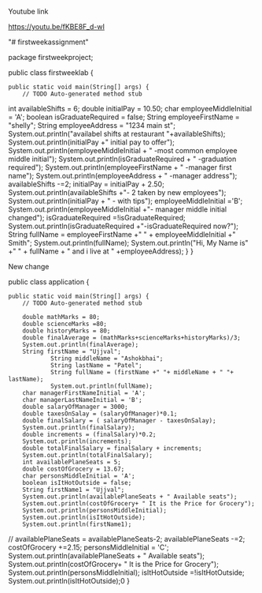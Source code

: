 Youtube link

https://youtu.be/fKBE8F_d-wI





"# firstweekassignment" 

package firstweekproject;

public class firstweeklab {

	public static void main(String[] args) {
		// TODO Auto-generated method stub
int availableShifts = 6;
double initialPay = 10.50;
char employeeMiddleInitial = 'A';
boolean isGraduateRequired = false;
String employeeFirstName = "shelly";
String employeeAddress = "1234 main st";
System.out.println("availabel shifts at restaurant "+availableShifts);
System.out.println(initialPay +" initial pay to offer");
System.out.println(employeeMiddleInitial + " -most common employee middle initial");
System.out.println(isGraduateRequired + " -graduation required");
System.out.println(employeeFirstName + " -manager first name");
System.out.println(employeeAddress + " -manager address");
availableShifts -=2;
initialPay = initialPay + 2.50;
System.out.println(availableShifts +"- 2 taken by new employees");
System.out.println(initialPay + " - with tips");
employeeMiddleInitial ='B';
System.out.println(employeeMiddleInitial +"- manager middle initial changed");
isGraduateRequired =!isGraduateRequired;
System.out.println(isGraduateRequired +"-isGraduateRequired now?");
String fullName = employeeFirstName +" " + employeeMiddleInitial +" Smith";
System.out.println(fullName);
System.out.println("Hi, My Name is" +" " + fullName + " and i live at " +employeeAddress);
	}
}

New change
















public class application {

	public static void main(String[] args) {
		// TODO Auto-generated method stub
		
		double mathMarks = 80;
		double scienceMarks =80;
		double historyMarks = 80;
		double finalAverage = (mathMarks+scienceMarks+historyMarks)/3;
		System.out.println(finalAverage);
		String firstName = "Ujjval";
				String middleName = "Ashokbhai";
				String lastName = "Patel";
				String fullName = (firstName +" "+ middleName + " "+ lastName);
				System.out.println(fullName);
		char managerFirstNameInitial = 'A';
		char managerLastNameInitial = 'B';
		double salaryOfManager = 3000;
		double taxesOnSalay = (salaryOfManager)*0.1;
		double finalSalary = ( salaryOfManager - taxesOnSalay);
		System.out.println(finalSalary);
		double increments = (finalSalary)*0.2;
		System.out.println(increments);
		double totalFinalSalary = finalSalary + increments;
		System.out.println(totalFinalSalary);
		int availablePlaneSeats = 5;
		double costOfGrocery = 13.67;
		char personsMiddleInitial = 'A';
		boolean isItHotOutside = false;
		String firstName1 = "Ujjval";
		System.out.println(availablePlaneSeats + " Available seats");
		System.out.println(costOfGrocery+ " It is the Price for Grocery");
		System.out.println(personsMiddleInitial);
		System.out.println(isItHotOutside);
		System.out.println(firstName1);
//		availablePlaneSeats = availablePlaneSeats-2;
		availablePlaneSeats -=2;
		costOfGrocery +=2.15;
		personsMiddleInitial = 'C';
				System.out.println(availablePlaneSeats + " Available seats");
				System.out.println(costOfGrocery+ " It is the Price for Grocery");
				System.out.println(personsMiddleInitial);
				isItHotOutside =!isItHotOutside;	
				System.out.println(isItHotOutside);0
	}

